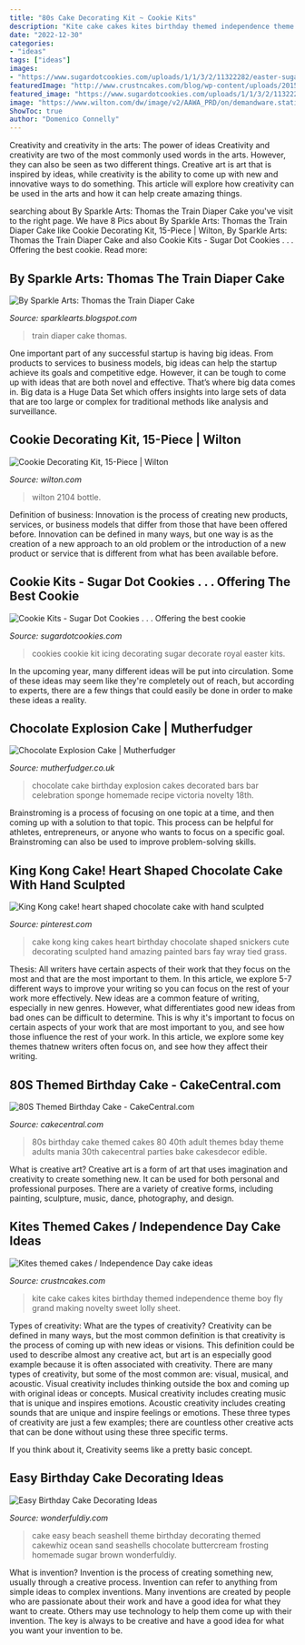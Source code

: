 ```yaml
---
title: "80s Cake Decorating Kit ~ Cookie Kits"
description: "Kite cake cakes kites birthday themed independence theme boy fly grand making novelty sweet lolly sheet"
date: "2022-12-30"
categories:
- "ideas"
tags: ["ideas"]
images:
- "https://www.sugardotcookies.com/uploads/1/1/3/2/11322282/easter-sugar-cookies-royal-icing-kit-decorate-your-own-frederick-md-maryland_orig.jpg"
featuredImage: "http://www.crustncakes.com/blog/wp-content/uploads/2015/08/0dc1895b9dee13456479f83b1ad12912.jpg"
featured_image: "https://www.sugardotcookies.com/uploads/1/1/3/2/11322282/easter-sugar-cookies-royal-icing-kit-decorate-your-own-frederick-md-maryland_orig.jpg"
image: "https://www.wilton.com/dw/image/v2/AAWA_PRD/on/demandware.static/-/Sites-wilton-product-master/default/dw9a1a34a6/images/product/2104-3906/2104-3906-Wilton-Cookie-Decorating-Kit-15-Piece-L2.jpg?sw=1440&amp;sh=750&amp;sm=fit"
ShowToc: true
author: "Domenico Connelly"
---
```



Creativity and creativity in the arts: The power of ideas
Creativity and creativity are two of the most commonly used words in the arts. However, they can also be seen as two different things. Creative art is art that is inspired by ideas, while creativity is the ability to come up with new and innovative ways to do something. This article will explore how creativity can be used in the arts and how it can help create amazing things.

	

		
searching about By Sparkle Arts: Thomas the Train Diaper Cake you've visit to the right page. We have 8 Pics about By Sparkle Arts: Thomas the Train Diaper Cake like Cookie Decorating Kit, 15-Piece | Wilton, By Sparkle Arts: Thomas the Train Diaper Cake and also Cookie Kits - Sugar Dot Cookies . . . Offering the best cookie. Read more:
		
    
## By Sparkle Arts: Thomas The Train Diaper Cake

<img loading=lazy src="http://2.bp.blogspot.com/-IWxe0NPb6is/TbSVsIg7f5I/AAAAAAAAAVI/A9x3EZ2QNI4/s1600/0219111351.jpg" onerror="this.onerror=null;this.src='https://tse2.mm.bing.net/th?id=OIP.pyLVoH_uwVOYxxdymXe-lgHaJ4&amp;pid=15.1';" alt="By Sparkle Arts: Thomas the Train Diaper Cake">

_Source: sparklearts.blogspot.com_

>train diaper cake thomas. 

	

One important part of any successful startup is having big ideas. From products to services to business models, big ideas can help the startup achieve its goals and competitive edge. However, it can be tough to come up with ideas that are both novel and effective. That’s where big data comes in. Big data is a Huge Data Set which offers insights into large sets of data that are too large or complex for traditional methods like analysis and surveillance.

    
## Cookie Decorating Kit, 15-Piece | Wilton

<img loading=lazy src="https://www.wilton.com/dw/image/v2/AAWA_PRD/on/demandware.static/-/Sites-wilton-product-master/default/dw9a1a34a6/images/product/2104-3906/2104-3906-Wilton-Cookie-Decorating-Kit-15-Piece-L2.jpg?sw=1440&amp;sh=750&amp;sm=fit" onerror="this.onerror=null;this.src='https://tse3.mm.bing.net/th?id=OIP.ACJoRsjysrrMZrH3HhkueQHaHa&amp;pid=15.1';" alt="Cookie Decorating Kit, 15-Piece | Wilton">

_Source: wilton.com_

>wilton 2104 bottle. 

	

Definition of business:
Innovation is the process of creating new products, services, or business models that differ from those that have been offered before. Innovation can be defined in many ways, but one way is as the creation of a new approach to an old problem or the introduction of a new product or service that is different from what has been available before.

    
## Cookie Kits - Sugar Dot Cookies . . . Offering The Best Cookie

<img loading=lazy src="https://www.sugardotcookies.com/uploads/1/1/3/2/11322282/easter-sugar-cookies-royal-icing-kit-decorate-your-own-frederick-md-maryland_orig.jpg" onerror="this.onerror=null;this.src='https://tse2.mm.bing.net/th?id=OIP.b0lYLnVwtt5S8LidgW19fwHaHa&amp;pid=15.1';" alt="Cookie Kits - Sugar Dot Cookies . . . Offering the best cookie">

_Source: sugardotcookies.com_

>cookies cookie kit icing decorating sugar decorate royal easter kits. 

	

In the upcoming year, many different ideas will be put into circulation. Some of these ideas may seem like they're completely out of reach, but according to experts, there are a few things that could easily be done in order to make these ideas a reality.

    
## Chocolate Explosion Cake | Mutherfudger

<img loading=lazy src="https://www.mutherfudger.co.uk/wp-content/uploads/2012/10/chocexplosion.jpg" onerror="this.onerror=null;this.src='https://tse1.mm.bing.net/th?id=OIP.DkRRTauktsiNHrcWnUbrlwHaJ4&amp;pid=15.1';" alt="Chocolate Explosion Cake | Mutherfudger">

_Source: mutherfudger.co.uk_

>chocolate cake birthday explosion cakes decorated bars bar celebration sponge homemade recipe victoria novelty 18th. 

	

Brainstroming is a process of focusing on one topic at a time, and then coming up with a solution to that topic. This process can be helpful for athletes, entrepreneurs, or anyone who wants to focus on a specific goal. Brainstroming can also be used to improve problem-solving skills.

    
## King Kong Cake! Heart Shaped Chocolate Cake With Hand Sculpted

<img loading=lazy src="https://i.pinimg.com/736x/75/9b/cc/759bccaf2b58ff47abd003a2a9f5e742--snickers-bar-cake-heart.jpg" onerror="this.onerror=null;this.src='https://tse1.mm.bing.net/th?id=OIP.grEU6USWrel74D6OyvrrYQHaHE&amp;pid=15.1';" alt="King Kong cake! heart shaped chocolate cake with hand sculpted">

_Source: pinterest.com_

>cake kong king cakes heart birthday chocolate shaped snickers cute decorating sculpted hand amazing painted bars fay wray tied grass. 

	

Thesis: All writers have certain aspects of their work that they focus on the most and that are the most important to them. In this article, we explore 5-7 different ways to improve your writing so you can focus on the rest of your work more effectively.
New ideas are a common feature of writing, especially in new genres. However, what differentiates good new ideas from bad ones can be difficult to determine. This is why it's important to focus on certain aspects of your work that are most important to you, and see how those influence the rest of your work. In this article, we explore some key themes thatnew writers often focus on, and see how they affect their writing.

    
## 80S Themed Birthday Cake - CakeCentral.com

<img loading=lazy src="https://cdn001.cakecentral.com/gallery/2015/03/900_950186HLaw_80s-themed-birthday-cake.jpg" onerror="this.onerror=null;this.src='https://tse4.mm.bing.net/th?id=OIP.5KAqtCytwHY6mp9KcrU_PQHaKD&amp;pid=15.1';" alt="80S Themed Birthday Cake - CakeCentral.com">

_Source: cakecentral.com_

>80s birthday cake themed cakes 80 40th adult themes bday theme adults mania 30th cakecentral parties bake cakesdecor edible. 

	

What is creative art?
Creative art is a form of art that uses imagination and creativity to create something new. It can be used for both personal and professional purposes. There are a variety of creative forms, including painting, sculpture, music, dance, photography, and design.

    
## Kites Themed Cakes / Independence Day Cake Ideas

<img loading=lazy src="http://www.crustncakes.com/blog/wp-content/uploads/2015/08/0dc1895b9dee13456479f83b1ad12912.jpg" onerror="this.onerror=null;this.src='https://tse3.mm.bing.net/th?id=OIP.g29epyQ1gH_UT1TBMK-HcwHaKd&amp;pid=15.1';" alt="Kites themed cakes / Independence Day cake ideas">

_Source: crustncakes.com_

>kite cake cakes kites birthday themed independence theme boy fly grand making novelty sweet lolly sheet. 

	

Types of creativity: What are the types of creativity?
Creativity can be defined in many ways, but the most common definition is that creativity is the process of coming up with new ideas or visions. This definition could be used to describe almost any creative act, but art is an especially good example because it is often associated with creativity.
There are many types of creativity, but some of the most common are: visual, musical, and acoustic. Visual creativity includes thinking outside the box and coming up with original ideas or concepts. Musical creativity includes creating music that is unique and inspires emotions. Acoustic creativity includes creating sounds that are unique and inspire feelings or emotions. These three types of creativity are just a few examples; there are countless other creative acts that can be done without using these three specific terms.

If you think about it, Creativity seems like a pretty basic concept.

    
## Easy Birthday Cake Decorating Ideas

<img loading=lazy src="https://cdn.wonderfuldiy.com/wp-content/uploads/2016/01/Seashell-Cake.jpg" onerror="this.onerror=null;this.src='https://tse4.mm.bing.net/th?id=OIP.X6qESmVosCRu2QOO0OBc5QHaLl&amp;pid=15.1';" alt="Easy Birthday Cake Decorating Ideas">

_Source: wonderfuldiy.com_

>cake easy beach seashell theme birthday decorating themed cakewhiz ocean sand seashells chocolate buttercream frosting homemade sugar brown wonderfuldiy. 

	

What is invention?
Invention is the process of creating something new, usually through a creative process. Invention can refer to anything from simple ideas to complex inventions. Many inventions are created by people who are passionate about their work and have a good idea for what they want to create. Others may use technology to help them come up with their invention. The key is always to be creative and have a good idea for what you want your invention to be.

